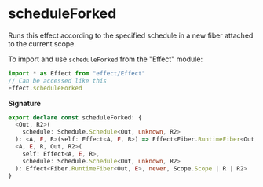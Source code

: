 # scheduleForked

Runs this effect according to the specified schedule in a new fiber
attached to the current scope.

To import and use `scheduleForked` from the "Effect" module:

```ts
import * as Effect from "effect/Effect"
// Can be accessed like this
Effect.scheduleForked
```

**Signature**

```ts
export declare const scheduleForked: {
  <Out, R2>(
    schedule: Schedule.Schedule<Out, unknown, R2>
  ): <A, E, R>(self: Effect<A, E, R>) => Effect<Fiber.RuntimeFiber<Out, E>, never, Scope.Scope | R2 | R>
  <A, E, R, Out, R2>(
    self: Effect<A, E, R>,
    schedule: Schedule.Schedule<Out, unknown, R2>
  ): Effect<Fiber.RuntimeFiber<Out, E>, never, Scope.Scope | R | R2>
}
```
